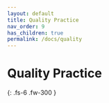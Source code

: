 ```yaml
---
layout: default
title: Quality Practice
nav_order: 9
has_children: true
permalink: /docs/quality
---
```


# Quality Practice


{: .fs-6 .fw-300 }